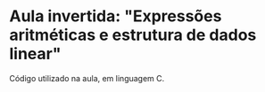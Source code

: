 # Aula invertida: **"Expressões aritméticas e estrutura de dados linear"**


Código utilizado na aula, em linguagem C.
